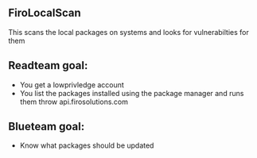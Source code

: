## FiroLocalScan

This scans the local packages on systems and looks for vulnerabilties for them 

## Readteam goal:  
*  You get a lowprivledge account
*  You list the packages installed using the package manager and runs them throw api.firosolutions.com



## Blueteam goal:  
*  Know what packages should be updated

